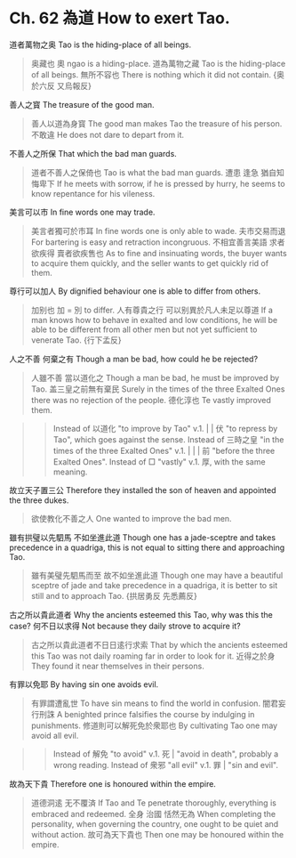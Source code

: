 # Ch. 62 為道 How to exert Tao.

道者萬物之奥
Tao is the hiding-place of all beings.

> 奥藏也
奧 ngao is a hiding-place.
道為萬物之藏
Tao is the hiding-place of all beings.
無所不容也
There is nothing which it did not contain.
{奥於六反
又烏報反}

善人之寳
The treasure of the good man.

> 善人以道為身寳
The good man makes Tao the treasure of his person.
不敢違
He does not dare to depart from it.

不善人之所保
That which the bad man guards.

> 道者不善人之保倚也
Tao is what the bad man guards.
遭患
逢急
猶自知悔卑下
If he meets with sorrow,
if he is pressed by hurry,
he seems to know repentance for his vileness.

美言可以市
In fine words one may trade.

> 美言者獨可於市耳
In fine words one is only able to wade.
夫市交易而退
For bartering is easy and retraction incongruous.
不相宜善言美語
求者欲疾得
賣者欲疾售也
As to fine and insinuating words,
the buyer wants to acquire them quickly,
and the seller wants to get quickly rid of them.

尊行可以加人
By dignified behaviour one is able to differ from others.

> 加别也
加 = 別 to differ.
人有尊貴之行
可以别異於凡人未足以尊道
If a man knows how to behave in exalted and low conditions,
he will be able to be different from all other men but not yet sufficient to venerate Tao.
{行下孟反}

人之不善
何棄之有
Though a man be bad,
how could he be rejected?

> 人雖不善
當以道化之
Though a man be bad,
he must be improved by Tao.
盖三皇之前無有棄民
Surely in the times of the three Exalted Ones there was no rejection of the people.
德化淳也
Te vastly improved them.

>> Instead of 以道化 "to improve by Tao" v.1. | | 伏 "to repress by Tao",
which goes against the sense.
Instead of 三時之皇 "in the times of the three Exalted Ones"
v.1. | | | 前 "before the three Exalted Ones".
Instead of □ "vastly" v.1. 厚, with the same meaning.

故立天子置三公
Therefore they installed the son of heaven and appointed the three dukes.

> 欲使教化不善之人
One wanted to improve the bad men.

雖有拱璧以先駟馬
不如坐進此道
Though one has a jade-sceptre and takes precedence in a quadriga,
this is not equal to sitting there and approaching Tao.

> 雖有美璧先駟馬而至
故不如坐進此道
Though one may have a beautiful sceptre of jade and take precedence in a quadriga,
it is better to sit still and to approach Tao.
{拱居勇反
先悉薦反}

古之所以貴此道者
Why the ancients esteemed this Tao, why was this the case?
何不日以求得
Not because they daily strove to acquire it?

> 古之所以貴此道者不日日逺行求索
That by which the ancients esteemed this Tao was not daily roaming far in order to look for it.
近得之於身
They found it near themselves in their persons.

有罪以免耶
By having sin one avoids evil.

> 有罪謂遭亂世
To have sin means to find the world in confusion.
闇君妄行刑誅
A benighted prince falsifies the course by indulging in punishments.
修道則可以解死免於衆耶也
By cultivating Tao one may avoid all evil.

>> Instead of 解免 "to avoid" v.1. 死 | "avoid in death",
probably a wrong reading.
Instead of 衆邪 "all evil" v.1. 罪 | "sin and evil".

故為天下貴
Therefore one is honoured within the empire.

> 道德洞逺
无不覆済
If Tao and Te penetrate thoroughly,
everything is embraced and redeemed.
全身
治國
恬然无為
When completing the personality,
when governing the country,
one ought to be quiet and without action.
故可為天下貴也
Then one may be honoured within the empire.
